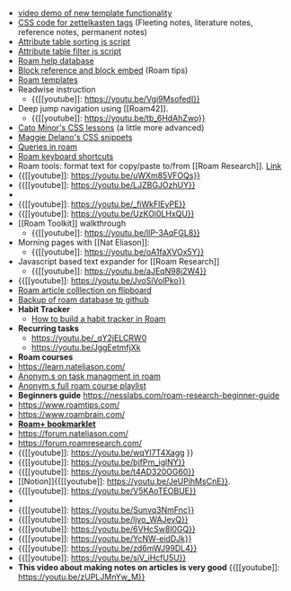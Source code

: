 - [video demo of new template functionality](https://www.loom.com/share/fc8b3706af5e40d88814ed0195200595)
- [CSS code for zettelkasten tags](https://roamresearch.com/#/app/Help/page/6OJN-doBr) (Fleeting notes, literature notes, reference notes, permanent notes)
- [Attribute table sorting js script](https://roamjs.com/docs/extensions/attr-tables)
- [Attribute table filter js script](https://github.com/GitMurf/roam-javascript#installation)
- [Roam help database](https://roamresearch.com/#/app/help/page/dxTi-iUs2)
- [Block reference and block embed](https://www.roamtips.com/home/what-is-block-roam-research) (Roam tips)
- [Roam templates](https://www.loom.com/share/9553be500a904724b0f0a7652fa707bc) 
- Readwise instruction
    - {{[[youtube]]: https://youtu.be/Vgi9MsofedI}}
- Deep jump navigation using [[Roam42]]. 
    - {{[[youtube]]: https://youtu.be/tb_6HdAhZwo}}
- [Cato Minor's CSS lessons](https://medium.com/@catominor3/css-for-roam-3-lesson-eef0aa29b9dc) (a little more advanced)
- [Maggie Delano's CSS snippets](https://www.maggiedelano.com/2020/09/05/roamcsssnippets.html) 
- [Queries in roam](https://roamhacks.com/how-to-query-roam/)
- [Roam keyboard shortcuts](https://roamresearch.com/#/app/roam-tricks/page/JvCkIiXDk)
- Roam tools: format text for copy/paste to/from [[Roam Research]]. [Link](https://roam-tools.ryanguill.com/?)
- {{[[youtube]]: https://youtu.be/uWXm85VFOQs}}
- {{[[youtube]]: https://youtu.be/LJZBGJOzhUY}}
- 
- {{[[youtube]]: https://youtu.be/_fiWkFlEyPE}}
- {{[[youtube]]: https://youtu.be/UzKOi0LHxQU}}
- [[Roam Toolkit]] walkthrough
    - {{[[youtube]]: https://youtu.be/llP-3AqFGL8}}
- Morning pages with [[Nat Eliason]]:
    - {{[[youtube]]: https://youtu.be/oA1faXVOx5Y}}
- Javascript based text expander for [[Roam Research]]
    - {{[[youtube]]: https://youtu.be/aJEqN98j2W4}}
- {{[[youtube]]: https://youtu.be/JvoSiVolPko}}
- [Roam article colllection on flipboard](https://flipboard.com/@miciver/roam-research-91in7gf5z?from=share&utm_source=flipboard&utm_medium=curator_share&fbclid=IwAR1gT0wDqQI3W5DNETtE1kNJA5_Da7M5iILL_8uZ-8Peqks9w1IlddWO7Hc)
- [Backup of roam database tp github](https://medium.com/@quinten_62777/a-step-by-step-guide-to-backing-up-your-roam-research-database-356107fe82ee)
- **Habit Tracker**
    - [How to build a habit tracker in Roam](https://www.reddit.com/r/RoamResearch/comments/ej2pid/how_to_build_a_habit_tracker_in_roam/)
- **Recurring tasks**
    - https://youtu.be/_qY2jELCRW0
    - https://youtu.be/JggEetmfjXk
- **Roam courses**
- https://learn.nateliason.com/
- [Anonym.s on task managment in roam](https://youtu.be/HBoR53i27tI)
- [Anonym.s full roam course playlist](https://www.youtube.com/playlist?list=PLwXSqDdn_CpE934BjXMgmzHnlwXMy41TC)
- **Beginners guide**
https://nesslabs.com/roam-research-beginner-guide
- https://www.roamtips.com/
- https://www.roambrain.com/
- [**Roam+ bookmarklet**](https://nesslabs.com/roam-research-bookmarklet)
- https://forum.nateliason.com/
- https://forum.roamresearch.com/
- {{[[youtube]]: https://youtu.be/wqYl7T4Xagg }}
- {{[[youtube]]: https://youtu.be/bjfPm_iglNY}}
- {{[[youtube]]: https://youtu.be/t4AD320OG60}}
- [[Notion]]{{[[youtube]]: https://youtu.be/JeUPihMsCnE}}. 
- {{[[youtube]]: https://youtu.be/V5KAoTEOBUE}}
- 
- {{[[youtube]]: https://youtu.be/Sunvq3NmFnc}}
- {{[[youtube]]: https://youtu.be/ljyo_WAJevQ}}
- {{[[youtube]]: https://youtu.be/6VHcSw8l0GQ}}
- {{[[youtube]]: https://youtu.be/YcNW-eidDJk}}
- {{[[youtube]]: https://youtu.be/zd6mWJ99DL4}}
- {{[[youtube]]: https://youtu.be/siV_iHcfU5U}}
- **This video about making notes on articles is very good**
{{[[youtube]]: https://youtu.be/zUPLJMnYw_M}}
